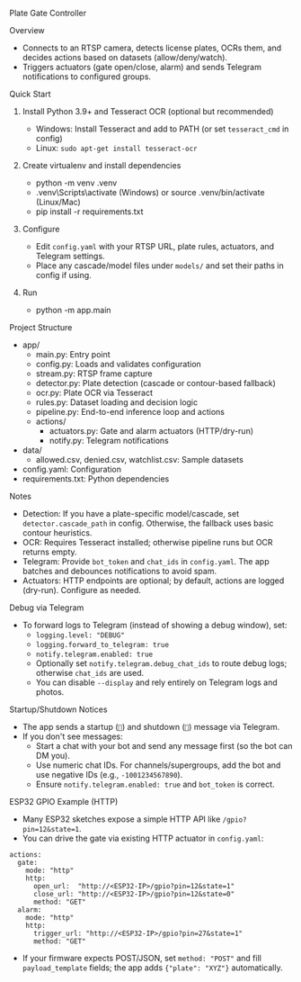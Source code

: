 Plate Gate Controller

Overview

- Connects to an RTSP camera, detects license plates, OCRs them, and decides actions based on datasets (allow/deny/watch).
- Triggers actuators (gate open/close, alarm) and sends Telegram notifications to configured groups.

Quick Start

1) Install Python 3.9+ and Tesseract OCR (optional but recommended)
   - Windows: Install Tesseract and add to PATH (or set `tesseract_cmd` in config)
   - Linux: `sudo apt-get install tesseract-ocr`

2) Create virtualenv and install dependencies
   - python -m venv .venv
   - .venv\\Scripts\\activate (Windows) or source .venv/bin/activate (Linux/Mac)
   - pip install -r requirements.txt

3) Configure
   - Edit `config.yaml` with your RTSP URL, plate rules, actuators, and Telegram settings.
   - Place any cascade/model files under `models/` and set their paths in config if using.

4) Run
   - python -m app.main

Project Structure

- app/
  - main.py: Entry point
  - config.py: Loads and validates configuration
  - stream.py: RTSP frame capture
  - detector.py: Plate detection (cascade or contour-based fallback)
  - ocr.py: Plate OCR via Tesseract
  - rules.py: Dataset loading and decision logic
  - pipeline.py: End-to-end inference loop and actions
  - actions/
    - actuators.py: Gate and alarm actuators (HTTP/dry-run)
    - notify.py: Telegram notifications
- data/
  - allowed.csv, denied.csv, watchlist.csv: Sample datasets
- config.yaml: Configuration
- requirements.txt: Python dependencies

Notes

- Detection: If you have a plate-specific model/cascade, set `detector.cascade_path` in config. Otherwise, the fallback uses basic contour heuristics.
- OCR: Requires Tesseract installed; otherwise pipeline runs but OCR returns empty.
- Telegram: Provide `bot_token` and `chat_ids` in `config.yaml`. The app batches and debounces notifications to avoid spam.
- Actuators: HTTP endpoints are optional; by default, actions are logged (dry-run). Configure as needed.

Debug via Telegram

- To forward logs to Telegram (instead of showing a debug window), set:
  - `logging.level: "DEBUG"`
  - `logging.forward_to_telegram: true`
  - `notify.telegram.enabled: true`
  - Optionally set `notify.telegram.debug_chat_ids` to route debug logs; otherwise `chat_ids` are used.
  - You can disable `--display` and rely entirely on Telegram logs and photos.

Startup/Shutdown Notices

- The app sends a startup (`🚀`) and shutdown (`🛑`) message via Telegram.
- If you don't see messages:
  - Start a chat with your bot and send any message first (so the bot can DM you).
  - Use numeric chat IDs. For channels/supergroups, add the bot and use negative IDs (e.g., `-1001234567890`).
  - Ensure `notify.telegram.enabled: true` and `bot_token` is correct.

ESP32 GPIO Example (HTTP)

- Many ESP32 sketches expose a simple HTTP API like `/gpio?pin=12&state=1`.
- You can drive the gate via existing HTTP actuator in `config.yaml`:

```
actions:
  gate:
    mode: "http"
    http:
      open_url:  "http://<ESP32-IP>/gpio?pin=12&state=1"
      close_url: "http://<ESP32-IP>/gpio?pin=12&state=0"
      method: "GET"
  alarm:
    mode: "http"
    http:
      trigger_url: "http://<ESP32-IP>/gpio?pin=27&state=1"
      method: "GET"
```

- If your firmware expects POST/JSON, set `method: "POST"` and fill `payload_template` fields; the app adds `{"plate": "XYZ"}` automatically.
